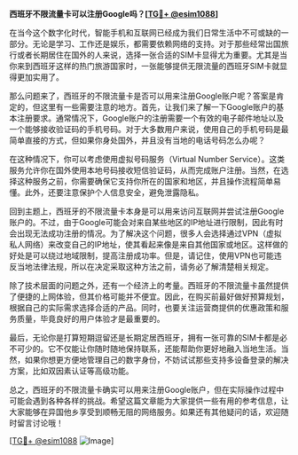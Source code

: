 **西班牙不限流量卡可以注册Google吗？[[TG💪+ @esim1088](https://t.me/s/esim1088)]**

在当今这个数字化时代，智能手机和互联网已经成为我们日常生活中不可或缺的一部分。无论是学习、工作还是娱乐，都需要依赖网络的支持。对于那些经常出国旅行或者长期居住在国外的人来说，选择一张合适的SIM卡显得尤为重要。尤其是当你来到西班牙这样的热门旅游国家时，一张能够提供无限流量的西班牙SIM卡就显得更加实用了。

那么问题来了，西班牙的不限流量卡是否可以用来注册Google账户呢？答案是肯定的，但这里有一些需要注意的地方。首先，让我们来了解一下Google账户的基本注册要求。通常情况下，Google账户的注册需要一个有效的电子邮件地址以及一个能够接收验证码的手机号码。对于大多数用户来说，使用自己的手机号码是最简单直接的方式，但如果你身处国外，并且没有当地的电话号码怎么办呢？

在这种情况下，你可以考虑使用虚拟号码服务（Virtual Number Service）。这类服务允许你在国外使用本地号码接收短信验证码，从而完成账户注册。当然，在选择这种服务之前，你需要确保它支持你所在的国家和地区，并且操作流程简单易懂。此外，还要注意保护个人信息安全，避免泄露隐私。

回到主题上，西班牙的不限流量卡本身是可以用来访问互联网并尝试注册Google账户的。不过，由于Google可能会对来自某些地区的IP地址进行限制，因此有时会出现无法成功注册的情况。为了解决这个问题，很多人会选择通过VPN（虚拟私人网络）来改变自己的IP地址，使其看起来像是来自其他国家或地区。这样做的好处是可以绕过地域限制，提高注册成功率。但是，请记住，使用VPN也可能违反当地法律法规，所以在决定采取这种方法之前，请务必了解清楚相关规定。

除了技术层面的问题之外，还有一个经济上的考量。西班牙的不限流量卡虽然提供了便捷的上网体验，但其价格可能并不便宜。因此，在购买前最好做好预算规划，根据自己的实际需求选择合适的产品。同时，也要关注运营商提供的优惠政策和服务质量，毕竟良好的用户体验才是最重要的。

最后，无论你是打算短期逗留还是长期定居西班牙，拥有一张可靠的SIM卡都是必不可少的。它不仅能让你随时随地保持联系，还能帮助你更好地融入当地生活。当然，如果你想更方便地管理自己的数字身份，不妨试试那些支持多设备登录的解决方案，比如双因素认证等高级功能。

总之，西班牙的不限流量卡确实可以用来注册Google账户，但在实际操作过程中可能会遇到各种各样的挑战。希望这篇文章能为大家提供一些有用的参考信息，让大家能够在异国他乡享受到顺畅无阻的网络服务。如果还有其他疑问的话，欢迎随时留言讨论哦！

[[TG💪+ @esim1088](https://t.me/s/esim1088) ![Image](https://i.postimg.cc/4NQfJmqS/Snipaste-2025-05-13-00-14-12.png)]